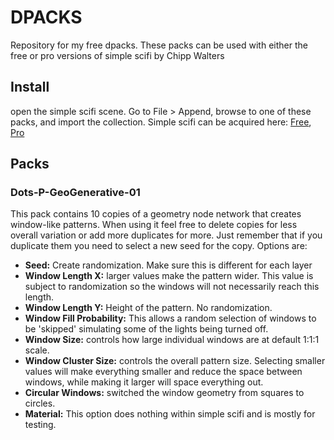 # DPACKS
Repository for my free dpacks. These packs can be used with either the free or pro versions of simple scifi by Chipp Walters

## Install
open the simple scifi scene.  Go to File > Append, browse to one of these packs, and import the collection.
Simple scifi can be acquired here: [Free](https://chippwalters.gumroad.com/l/simplescififree), [Pro](https://chippwalters.gumroad.com/l/simplescifi)


## Packs
### Dots-P-GeoGenerative-01
This pack contains 10 copies of a geometry node network that creates window-like patterns. When using it feel free to delete copies for less overall variation or add more duplicates for more. Just remember that if you duplicate them you need to select a new seed for the copy. Options are:

* **Seed:** Create randomization. Make sure this is different for each layer
* **Window Length X:** larger values make the pattern wider. This value is subject to randomization so the windows will not necessarily reach this length.
* **Window Length Y:** Height of the pattern. No randomization.
* **Window Fill Probability:** This allows a random selection of windows to be 'skipped' simulating some of the lights being turned off.
* **Window Size:** controls how large individual windows are at default 1:1:1 scale.
* **Window Cluster Size:** controls the overall pattern size. Selecting smaller values will make everything smaller and reduce the space between windows, while making it larger will space everything out.
* **Circular Windows:** switched the window geometry from squares to circles.
* **Material:** This option does nothing within simple scifi and is mostly for testing.
